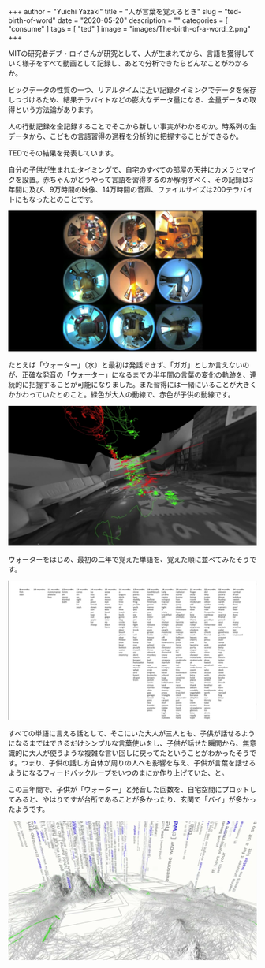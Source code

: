 +++
author = "Yuichi Yazaki"
title = "人が言葉を覚えるとき"
slug = "ted-birth-of-word"
date = "2020-05-20"
description = ""
categories = [
    "consume"
]
tags = [
    "ted"
]
image = "images/The-birth-of-a-word_2.png"
+++

MITの研究者デブ・ロイさんが研究として、人が生まれてから、言語を獲得していく様子をすべて動画として記録し、あとで分析できたらどんなことがわかるか。

<!--more-->

ビッグデータの性質の一つ、リアルタイムに近い記録タイミングでデータを保存しつづけるため、結果テラバイトなどの膨大なデータ量になる、全量データの取得という方法論があります。

人の行動記録を全記録することでそこから新しい事実がわかるのか。時系列の生データから、こどもの言語習得の過程を分析的に把握することができるか。

TEDでその結果を発表しています。

自分の子供が生まれたタイミングで、自宅のすべての部屋の天井にカメラとマイクを設置。赤ちゃんがどうやって言語を習得するのか解明すべく、その記録は3年間に及び、9万時間の映像、14万時間の音声、ファイルサイズは200テラバイトにもなったとのことです。

![](images/The-birth-of-a-word_4.png)

たとえば「ウォーター」（水）と最初は発話できず、「ガガ」としか言えないのが、正確な発音の「ウォーター」になるまでの半年間の言葉の変化の軌跡を、連続的に把握することが可能になりました。また習得には一緒にいることが大きくかかわっていたとのこと。緑色が大人の動線で、赤色が子供の動線です。

![](images/The-birth-of-a-word_5.png)

ウォーターをはじめ、最初の二年で覚えた単語を、覚えた順に並べてみたそうです。

![](images/The-birth-of-a-word_3.png)

すべての単語に言える話として、そこにいた大人が三人とも、子供が話せるようになるまではできるだけシンプルな言葉使いをし、子供が話せた瞬間から、無意識的に大人が使うような複雑な言い回しに戻ってたということがわかったそうです。つまり、子供の話し方自体が周りの人へも影響を与え、子供が言葉を話せるようになるフィードバックループをいつのまにか作り上げていた、と。

この三年間で、子供が「ウォーター」と発音した回数を、自宅空間にプロットしてみると、やはりですが台所であることが多かったり、玄関で「バイ」が多かったようです。

![](images/The-birth-of-a-word_2.png)